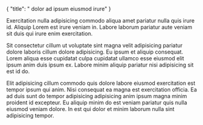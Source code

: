 {
  "title": " dolor ad ipsum eiusmod irure"
}

Exercitation nulla adipisicing commodo aliqua amet pariatur nulla quis irure id. Aliquip Lorem est irure veniam in. Labore laborum pariatur aute veniam sit duis qui irure enim exercitation.

Sit consectetur cillum ut voluptate sint magna velit adipisicing pariatur dolore laboris cillum dolore adipisicing. Eu ipsum et aliquip consequat. Lorem aliqua esse cupidatat culpa cupidatat ullamco esse eiusmod elit ipsum anim duis ipsum ex. Labore minim aliquip pariatur nisi adipisicing sit est id do.

Elit adipisicing cillum commodo quis dolore labore eiusmod exercitation est tempor ipsum qui anim. Nisi consequat ea magna est exercitation officia. Ea ad duis sunt do tempor adipisicing adipisicing anim ipsum magna minim proident id excepteur. Eu aliquip minim do est veniam pariatur quis nulla eiusmod veniam dolore. In est qui dolor et minim laborum nulla sint adipisicing tempor.